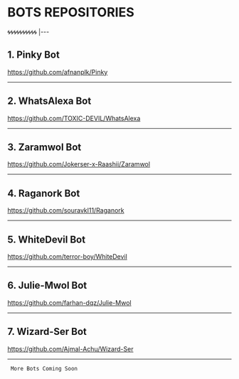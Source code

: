 # BOTS REPOSITORIES

🌀🌀🌀🌀🌀🌀🌀🌀🌀🌀
|---


## 1. Pinky Bot

https://github.com/afnanplk/Pinky

---

## 2. WhatsAlexa Bot

https://github.com/TOXIC-DEVIL/WhatsAlexa

---

## 3. Zaramwol Bot

https://github.com/Jokerser-x-Raashii/Zaramwol

---

## 4. Raganork Bot

https://github.com/souravkl11/Raganork

---

## 5. WhiteDevil Bot

https://github.com/terror-boy/WhiteDevil

---

## 6. Julie-Mwol Bot

https://github.com/farhan-dqz/Julie-Mwol

---

## 7. Wizard-Ser Bot

https://github.com/Ajmal-Achu/Wizard-Ser

---

~~~
 More Bots Coming Soon
~~~
